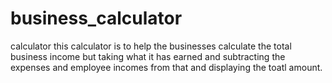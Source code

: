 # business_calculator
calculator
this calculator is to help the businesses calculate the total business income but taking what it has earned and subtracting the expenses and employee incomes from that and displaying the toatl amount.
